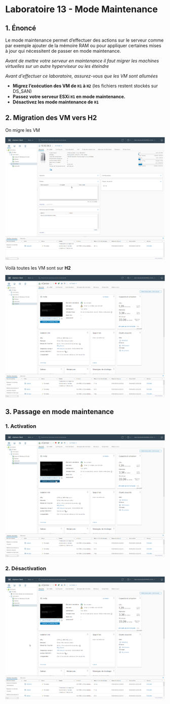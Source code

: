# Laboratoire 13 - Mode Maintenance

## 1. Énoncé

Le mode maintenance permet d’effectuer des actions sur le serveur comme par exemple ajouter de la mémoire RAM ou pour appliquer certaines mises à jour qui nécessitent de passer en mode maintenance.

_Avant de mettre votre serveur en maintenance il faut migrer les machines virtuelles sur un autre hyperviseur ou les éteindre_

_Avant d'effectuer ce laboratoire, assurez-vous que les VM sont allumées_

* **Migrez l’exécution des VM de `H1` à `H2`** (les fichiers restent stockés sur DS\_SAN)
* **Passez votre serveur ESXi `H1` en mode maintenance.**
* **Désactivez les mode maintenance de `H1`**

## 2. Migration des VM vers H2

On migre les VM

![](../.gitbook/assets/l7Im60nRry.gif)

Voilà toutes les VM sont sur **H2**

![](<../.gitbook/assets/image (30).png>)

## 3. Passage en mode maintenance

### 1. Activation

![](../.gitbook/assets/2FkkTlmEQV.gif)

### 2. Désactivation

![](../.gitbook/assets/34qB23irUo.gif)
